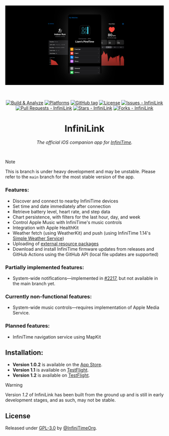 <div align="center">

![Header Image](assets/header.png)

<br>
  
[![Build & Analyze](https://github.com/InfiniTimeOrg/InfiniLink/actions/workflows/objective-c-xcode.yml/badge.svg)](https://github.com/InfiniTimeOrg/InfiniLink/actions/workflows/objective-c-xcode.yml)
[![Platforms](https://img.shields.io/badge/platforms-iOS-333333.svg)](https://github.com/InfiniTimeOrg/InfiniLink)
[![GitHub tag](https://img.shields.io/github/tag/InfiniTimeOrg/InfiniLink?include_prereleases=&sort=semver&color=blue)](https://github.com/InfiniTimeOrg/InfiniLink/releases)
[![License](https://img.shields.io/badge/License-MIT-blue)](https://github.com/InfiniTimeOrg/InfiniLink/blob/main/LICENSE)
[![Issues - InfiniLink](https://img.shields.io/github/issues/InfiniTimeOrg/InfiniLink)](https://github.com/InfiniTimeOrg/InfiniLink/issues)
[![Pull Requests - InfiniLink](https://img.shields.io/github/issues-pr/InfiniTimeOrg/InfiniLink)](https://github.com/InfiniTimeOrg/InfiniLink/pulls)
[![Stars - InfiniLink](https://img.shields.io/github/stars/InfiniTimeOrg/InfiniLink?style=social)](https://github.com/InfiniTimeOrg/InfiniLink/stargazers)
[![Forks - InfiniLink](https://img.shields.io/github/forks/InfiniTimeOrg/InfiniLink?style=social)](https://github.com/InfiniTimeOrg/InfiniLink/network/members)

# InfiniLink
*The official iOS companion app for [InfiniTime](https://github.com/InfiniTimeOrg/InfiniTime).*

<br>

</div>

> [!NOTE]
> This is branch is under heavy development and may be unstable. Please refer to the `main` branch for the most stable version of the app.

### Features:
- Discover and connect to nearby InfiniTime devices
- Set time and date immediately after connection
- Retrieve battery level, heart rate, and step data
- Chart persistence, with filters for the last hour, day, and week
- Control Apple Music with InfiniTime's music controls
- Integration with Apple HealthKit
- Weather fetch (using WeatherKit) and push (using InfiniTime 1.14's [Simple Weather Service](https://github.com/InfiniTimeOrg/InfiniTime/blob/main/doc/SimpleWeatherService.md))
- Uploading of [external resource packages](https://github.com/InfiniTimeOrg/InfiniTime/blob/develop/doc/gettingStarted/updating-software.md#updating-resources)
- Download and install InfiniTime firmware updates from releases and GitHub Actions using the GitHub API (local file updates are supported)

### Partially implemented features:
- System-wide notifications—implemented in [#2217](https://github.com/InfiniTimeOrg/InfiniTime/pull/2217), but not available in the main branch yet.

### Currently non-functional features:
- System-wide music controls—requires implementation of Apple Media Service.

### Planned features:
- InfiniTime navigation service using MapKit

## Installation:
- **Version 1.0.2** is available on the [App Store](https://apps.apple.com/us/app/infinilink/id1582318814).
- **Version 1.1** is available on [TestFlight](https://testflight.apple.com/join/B3PY5HUV).
- **Version 1.2** is available on [TestFlight](https://testflight.apple.com/join/VX7E73Wt).

> [!WARNING]
> Version *1.2* of InfiniLink has been built from the ground up and is still in early development stages, and as such, may not be stable.

## License
Released under [GPL-3.0](/LICENSE) by [@InfiniTimeOrg](https://github.com/InfiniTimeOrg).
